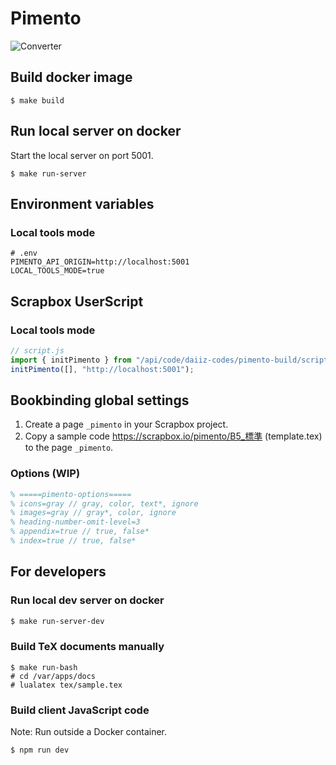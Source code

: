 # Pimento

![Converter](https://github.com/daiiz/pimento/workflows/Converter/badge.svg)

## Build docker image

```
$ make build
```

## Run local server on docker

Start the local server on port 5001.

```
$ make run-server
```

## Environment variables

### Local tools mode
```env
# .env
PIMENTO_API_ORIGIN=http://localhost:5001
LOCAL_TOOLS_MODE=true
```

## Scrapbox UserScript

### Local tools mode

```js
// script.js
import { initPimento } from "/api/code/daiiz-codes/pimento-build/script.js";
initPimento([], "http://localhost:5001");
```

## Bookbinding global settings

1. Create a page `_pimento` in your Scrapbox project.
2. Copy a sample code https://scrapbox.io/pimento/B5_標準 (template.tex) to the page `_pimento`.

### Options (WIP)

```tex
% =====pimento-options=====
% icons=gray // gray, color, text*, ignore
% images=gray // gray*, color, ignore
% heading-number-omit-level=3
% appendix=true // true, false*
% index=true // true, false*
```

## For developers

### Run local dev server on docker

```sh
$ make run-server-dev
```

### Build TeX documents manually

```
$ make run-bash
# cd /var/apps/docs
# lualatex tex/sample.tex
```

### Build client JavaScript code

Note: Run outside a Docker container.

```
$ npm run dev
```
